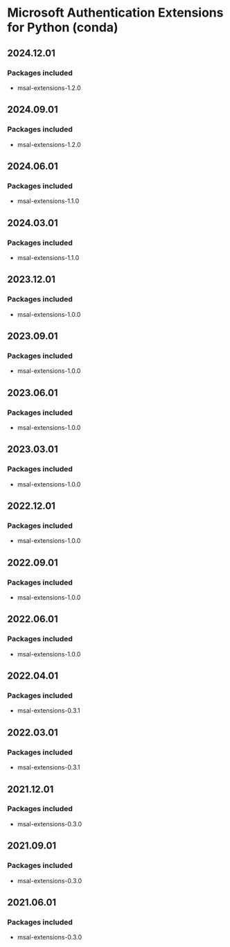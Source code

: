 # Microsoft Authentication Extensions for Python (conda)

## 2024.12.01

### Packages included

- msal-extensions-1.2.0

## 2024.09.01

### Packages included

- msal-extensions-1.2.0

## 2024.06.01

### Packages included

- msal-extensions-1.1.0

## 2024.03.01

### Packages included

- msal-extensions-1.1.0

## 2023.12.01

### Packages included

- msal-extensions-1.0.0

## 2023.09.01

### Packages included

- msal-extensions-1.0.0

## 2023.06.01

### Packages included

- msal-extensions-1.0.0

## 2023.03.01

### Packages included

- msal-extensions-1.0.0

## 2022.12.01

### Packages included

- msal-extensions-1.0.0

## 2022.09.01

### Packages included

- msal-extensions-1.0.0

## 2022.06.01

### Packages included

- msal-extensions-1.0.0

## 2022.04.01

### Packages included

- msal-extensions-0.3.1

## 2022.03.01

### Packages included

- msal-extensions-0.3.1

## 2021.12.01

### Packages included

- msal-extensions-0.3.0

## 2021.09.01

### Packages included

- msal-extensions-0.3.0

## 2021.06.01

### Packages included

- msal-extensions-0.3.0
